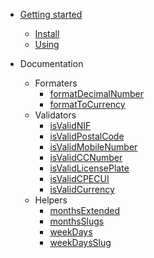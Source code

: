 * [Getting started]()

  * [Install](?id=🔰-how-to-install)
  * [Using](?id=🚀-how-to-use)

* Documentation
  * Formaters
    * [formatDecimalNumber](formaters?id=formatdecimalnumbernumber-stringnumber-options-object)
    * [formatToCurrency](formaters?id=formattocurrencynumber-number-numdecimals-number)
  * Validators
    * [isValidNIF](validators.md?id=isvalidnifnif-string)
    * [isValidPostalCode](validators.md?id=isvalidpostalcodepostalcode-string)
    * [isValidMobileNumber](validators.md?id=isvalidmobilenumbermobilenumber-string)
    * [isValidCCNumber](validators.md?id=isvalidccnumbercitizencardnumber-string)
    * [isValidLicensePlate](validators.md?id=isvalidlicenseplateplatenumber-string)
    * [isValidCPECUI](validators.md?id=isvalidcpecui-string)
    * [isValidCurrency](validators.md?id=isvalidcurrency-string)
  * Helpers
    * [monthsExtended](helpers?id=formatdecimalnumbernumber-stringnumber-options-object)
    * [monthsSlugs](helpers?id=formattocurrencynumber-number-numdecimals-number)
    * [weekDays](helpers?id=formattocurrencynumber-number-numdecimals-number)
    * [weekDaysSlug](helpers?id=formattocurrencynumber-number-numdecimals-number)
